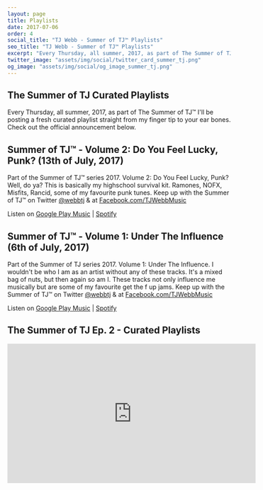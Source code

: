```yaml
---
layout: page
title: Playlists
date: 2017-07-06
order: 4
social_title: "TJ Webb - Summer of TJ™ Playlists"
seo_title: "TJ Webb - Summer of TJ™ Playlists"
excerpt: "Every Thursday, all summer, 2017, as part of The Summer of TJ™ I'll be posting a fresh curated playlist straight from my finger tip to your ear bones. Check out the official announcement."
twitter_image: "assets/img/social/twitter_card_summer_tj.png"
og_image: "assets/img/social/og_image_summer_tj.png"
---
```


## The Summer of TJ Curated Playlists
Every Thursday, all summer, 2017, as part of The Summer of TJ™ I'll be posting a
fresh curated playlist straight from my finger tip to your ear bones. Check out
the official announcement below.

## Summer of TJ™ - Volume 2: Do You Feel Lucky, Punk? (13th of July, 2017)
Part of the Summer of TJ™ series 2017. Volume 2: Do You Feel Lucky, Punk? Well,
do ya? This is basically my highschool survival kit. Ramones, NOFX, Misfits,
Rancid, some of my favourite punk tunes. Keep up with the Summer of TJ™ on
Twitter [@webbtj](http://twitter.com/webbtj) & at
[Facebook.com/TJWebbMusic](http://facebook.com/TJWebbMusic)

Listen on [Google Play Music](https://play.google.com/music/playlist/AMaBXyl76IaaRq1XMicNTvCRg2QtR38_CHJ22J7tKDGAWj-d8vR8wgsQfN5eOJOcYPX9GwSEfQoha930s0PS5BYqRrN9Vidvgg%3D%3D) |
[Spotify](https://open.spotify.com/user/webbtj/playlist/7u23n2K8Y9qYeE5FxE2Wst)

## Summer of TJ™ - Volume 1: Under The Influence (6th of July, 2017)
Part of the Summer of TJ series 2017. Volume 1: Under The Influence.
I wouldn't be who I am as an artist without any of these tracks. It's a mixed
bag of nuts, but then again so am I. These tracks not only influence me
musically but are some of my favourite get the f up jams. Keep up with the
Summer of TJ™ on Twitter [@webbtj](http://twitter.com/webbtj) & at
[Facebook.com/TJWebbMusic](http://facebook.com/TJWebbMusic)

Listen on [Google Play Music](https://play.google.com/music/playlist/AMaBXylsG5y9dOikjLaqSKGJdx3gNL5qGcL-eRd0yKgMWmvBzp-_AerWFfoP5JrXJgf_RUOYMwJmGxu2Pk0FYqujdpi-fOkSTw%3D%3D) |
[Spotify](https://open.spotify.com/user/webbtj/playlist/0LbnxB6RsDiTtqr4aY1DdA)

## The Summer of TJ Ep. 2 - Curated Playlists
<iframe width="560" height="315" src="https://www.youtube.com/embed/zw670b0-tnQ" frameborder="0" allowfullscreen></iframe>
